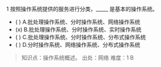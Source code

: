1
按照操作系统提供的服务进行分类，_____ 是基本的操作系统。
- ( ) A.批处理操作系统、分时操作系统、网络操作系统 
- (x) B.批处理操作系统、分时操作系统、实时操作系统 
- ( ) C.批处理操作系统、分时操作系统、分布式操作系统
- ( ) D.分时操作系统、网络操作系统、分布式操作系统

> 知识点：操作系统概述。
> 出处：网络
> 难度：1
> B
